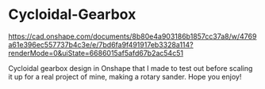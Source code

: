 # Cycloidal-Gearbox

https://cad.onshape.com/documents/8b80e4a903186b1857cc37a8/w/4769a61e396ec557737b4c3e/e/7bd6fa9f491917eb3328a114?renderMode=0&uiState=6686015af5afd67b2ac54c51

Cycloidal gearbox design in Onshape that I made to test out before scaling it up for a real project of mine, making a rotary sander. Hope you enjoy!